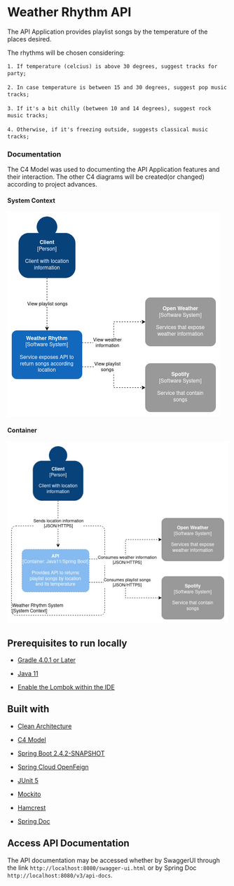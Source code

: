 # Weather Rhythm API

The API Application provides playlist songs by the temperature of the places desired.

The rhythms will be chosen considering:

    1. If temperature (celcius) is above 30 degrees, suggest tracks for party;

    2. In case temperature is between 15 and 30 degrees, suggest pop music tracks;

    3. If it's a bit chilly (between 10 and 14 degrees), suggest rock music tracks;

    4. Otherwise, if it's freezing outside, suggests classical music tracks;

### Documentation
The C4 Model was used to documenting the API Application features and their interaction. 
The other C4 diagrams will be created(or changed) according to project advances.

#### System Context

![alt text](./diagram/images/system-context-view.jpg "System Context - C4 Model")

#### Container

![alt text](./diagram/images/container-view.jpg "Container - C4 Model")

## Prerequisites to run locally
- [Gradle 4.0.1 or Later](https://gradle.org/install)

- [Java 11](https://openjdk.java.net/projects/jdk/11)

- [Enable the Lombok within the IDE](https://projectlombok.org)

## Built with
- [Clean Architecture](https://blog.cleancoder.com/uncle-bob/2012/08/13/the-clean-architecture.html)

- [C4 Model](https://c4model.com/)
  
- [Spring Boot 2.4.2-SNAPSHOT](https://spring.io/projects/spring-boot)

- [Spring Cloud OpenFeign](https://cloud.spring.io/spring-cloud-openfeign/reference/html/)

- [JUnit 5](https://junit.org/junit5/docs/current/user-guide/)

- [Mockito](https://site.mockito.org/)

- [Hamcrest](http://hamcrest.org/JavaHamcrest/)

- [Spring Doc](https://springdoc.org/)

## Access API Documentation
The API documentation may be accessed whether by SwaggerUI through the link `http://localhost:8080/swagger-ui.html` or
by Spring Doc `http://localhost:8080/v3/api-docs`.

